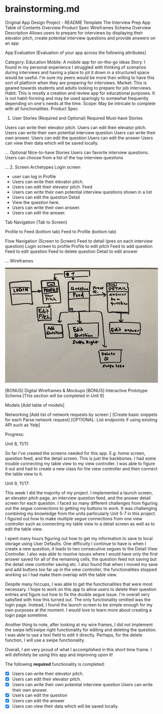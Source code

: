 # brainstorming.md

Original App Design Project - README Template
The Interview Prep App
Table of Contents
Overview
Product Spec
Wireframes
Schema
Overview
Description
Allows users to prepare for interviews by displaying their elevator pitch, create potential interview questions and provide answers on an app

App Evaluation
[Evaluation of your app across the following attributes]

Category: Education
Mobile: A mobile app for on-the-go ideas
Story: I found in my personal experience I struggled with thinking of scenarios during interviews and having a place to jot it down in a structured space would be useful. I'm sure my peers would be more than willing to have this sort of platform when they are preparing for interviews.
Market: This is geared towards students and adults looking to prepare for job interviews.
Habit: This is mostly a creation and review app for educational purposes. It is not habit-forming and may be used sparingly to somewhat frequently depending on one's needs at the time.
Scope: May be intricate to complete with all functionalities.
Product Spec
1. User Stories (Required and Optional)
Required Must-have Stories

Users can write their elevator pitch.
Users can edit their elevator pitch.
Users can write their own potential interview question Users can write their own answer.
Users can edit the question
Users can edit the answer
Users can view their data which will be saved locally.

...
Optional Nice-to-have Stories
Users can favorite interview questions.
Users can choose from a list of the top interview questions

...
2. Screen Archetypes
Login screen
- user can log in
Profile
- Users can write their elevator pitch.
- Users can edit their elevator pitch.
Feed
- Users can write their own potential interview questions  shown in a list
- Users can edit the question
Detail
- View the question here.
- Users can write their own answer.
- Users can edit the answer.

Tab Navigation (Tab to Screen)

Profile to Feed (bottom tab)
Feed to Profile (bottom tab)

Flow Navigation (Screen to Screen)
Feed to detail (pres on each interview question)
Login screen to profile
Profile to edit pitch
Feed to add question
Feed to edit question
Feed to delete question
Detail to edit answer

...
Wireframes

![IMG_9018](https://github.com/jly58/theinterviewprepapp/blob/main/IMG_9018.jpg)




[BONUS] Digital Wireframes & Mockups
[BONUS] Interactive Prototype
Schema
[This section will be completed in Unit 9]

Models
[Add table of models]

Networking
[Add list of network requests by screen ]
[Create basic snippets for each Parse network request]
[OPTIONAL: List endpoints if using existing API such as Yelp]

Progress:

Unit 8, 11/11: 

So far I've created the screens needed for this app. E.g. home screen, question feed, and the detail screen. This is just the backbones. I had some trouble connecting my table view to my view controller. I was able to figure it out and had to create a new class for the view controller and then connect the table view to it.

Unit 9, 11/17: 

This week I did the majority of my project. I implemented a launch screen, an elevator pitch page, an interview question feed, and the answer detail screen for each question. I faced so many different challenges from figuring out the segue connections to getting my buttons to work. It was challenging combining my knowledge from the units particularly Unit 5-7 in this project. I figured out how to make multiple segue connections from one view controller such as connecting my table view to a detail screen as well as to edit the table view. 

I spent many hours figuring out how to get my information to save to local storage using User Defaults. One difficulty I continue to have is when I create a new question, it leads to two consecutive segues to the Detail View Controller. I also was able to resolve issues where I would have only the first answer saved for all of the remaining cells, the question feed not saving but the detail view controller saving etc. I also found that when I moved my save and add buttons too far up in the view controller, the functionalities stopped working so I had make them overlap with the table view. 

Despite many hiccups, I was able to get the functionalities that were most necessary. I hope to work on this app to allow users to delete their question entries and figure out how to fix the double segue issue. I'm overall very satisfied with how this turned out. The only functionality omitted was the login page. Instead, I found the launch screen to be simple enough for my own purposes at the moment. I would love to learn more about creating a login page sometime. 

Another thing to note, after looking at my wire frames, I did not implement the swipe left/swipe right functionality for editing and deleting the question. I was able to use a text field to edit it directly. Perhaps, for the delete function, I will use a swipe functionality. 

Overall, I am very proud of what I accomplished in this short time frame. I will definitely be using this app and improving upon it! 

The following **required** functionality is completed:

- [x] Users can write their elevator pitch.
- [x] Users can edit their elevator pitch.
- [x] Users can write their own potential interview question Users can write their own answer.
- [x] Users can edit the question
- [x] Users can edit the answer
- [x] Users can view their data which will be saved locally.
